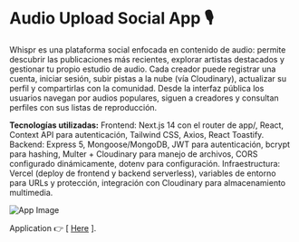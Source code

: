 # Audio Upload Social App 🎙️

Whispr es una plataforma social enfocada en contenido de audio: permite descubrir las publicaciones más recientes, explorar artistas destacados y gestionar tu propio estudio de audio. Cada creador puede registrar una cuenta, iniciar sesión, subir pistas a la nube (vía Cloudinary), actualizar su perfil y compartirlas con la comunidad. Desde la interfaz pública los usuarios navegan por audios populares, siguen a creadores y consultan perfiles con sus listas de reproducción.

**Tecnologías utilizadas:**
Frontend: Next.js 14 con el router de app/, React, Context API para autenticación, Tailwind CSS, Axios, React Toastify.
Backend: Express 5, Mongoose/MongoDB, JWT para autenticación, bcrypt para hashing, Multer + Cloudinary para manejo de archivos, CORS configurado dinámicamente, dotenv para configuración.
Infraestructura: Vercel (deploy de frontend y backend serverless), variables de entorno para URLs y protección, integración con Cloudinary para almacenamiento multimedia.

![App Image](https://repository-images.githubusercontent.com/1009080058/94523440-a360-4003-b76c-a80b6345688b)

Application 👉 [ [Here](https://whispr-front.vercel.app/) ].
